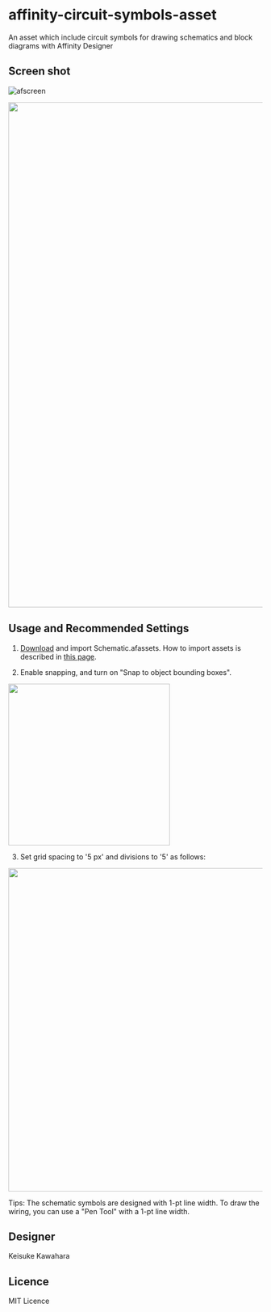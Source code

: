 # affinity-circuit-symbols-asset
An asset which include circuit symbols for drawing schematics and block diagrams with Affinity Designer

## Screen shot

![afscreen](https://user-images.githubusercontent.com/37934321/124695670-9cf13b00-df1e-11eb-945e-ca4a56c5a554.png)


<img src="https://user-images.githubusercontent.com/37934321/184477590-231a4940-c93d-4773-83d0-ed97f0395392.png" width="1000px">

## Usage and Recommended Settings

1. [Download](https://github.com/keikawa/affinity-circuit-symbols-asset/raw/main/Schematic.afassets) and import Schematic.afassets. How to import assets is described in [this page](https://affinity.help/designer/en-US.lproj/index.html?page=pages/Appendix/importingAssets.html?title=Importing%20assets).

2. Enable snapping, and turn on "Snap to object bounding boxes".

<img src="https://user-images.githubusercontent.com/37934321/184475175-5b4ee452-1b54-4226-b672-80a92bed1584.png" width="320px">

3. Set grid spacing to '5 px' and divisions to '5' as follows:

<img src="https://user-images.githubusercontent.com/37934321/124695947-21dc5480-df1f-11eb-8695-b50e777268e2.png" width="640px">

Tips: The schematic symbols are designed with 1-pt line width. To draw the wiring, you can use a "Pen Tool" with a 1-pt line width.

## Designer

Keisuke Kawahara  

## Licence

MIT Licence
